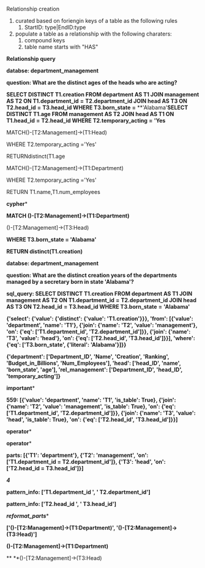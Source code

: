 Relationship creation

1) curated based on foriengin keys of a table as the following rules
   1) StartID: type|EndID:type
2) populate a table as a relationship with the following charaters:
   1) compound keys
   2) table name starts with "HAS"

**Relationship query**

**databse: department_management**

**question: What are the distinct ages of the heads who are acting?**

**SELECT DISTINCT T1.creation FROM department AS T1 JOIN management AS T2 ON T1.department_id**  **=**  **T2.department_id JOIN head AS T3 ON T2.head_id**  **=**  **T3.head_id WHERE T3.born_state**  **=**  **'Alabama'**SELECT DISTINCT T1.age FROM management AS T2 JOIN head AS T1 ON T1.head_id**  **=**  **T2.head_id WHERE T2.temporary_acting**  **=**  **'Yes**

MATCH()-[T2:Management]->(T1:Head)

WHERE T2.temporary_acting ='Yes'

RETURNdistinct(T1.age

MATCH()-[T2:Management]->(T1:Department)

WHERE T2.temporary_acting ='Yes'

RETURN T1.name,T1.num_employees

****************cypher*****************

**MATCH ()-[T2:Management]->(T1:Department)**

()-[T2:Management]->(T3:Head)

**WHERE T3.born_state = 'Alabama'**

**RETURN distinct(T1.creation)**


**databse: department_management**

**question: What are the distinct creation years of the departments managed by a secretary born in state 'Alabama'?**

**sql_query: SELECT DISTINCT T1.creation FROM department AS T1 JOIN management AS T2 ON T1.department_id**  **=**  **T2.department_id JOIN head AS T3 ON T2.head_id**  **=**  **T3.head_id WHERE T3.born_state**  **=**  **'Alabama'**

**{'select': {'value': {'distinct': {'value': 'T1.creation'}}}, 'from': [{'value': 'department', 'name': 'T1'}, {'join': {'name': 'T2', 'value': 'management'}, 'on': {'eq': ['T1.department_id', 'T2.department_id']}}, {'join': {'name': 'T3', 'value': 'head'}, 'on': {'eq': ['T2.head_id', 'T3.head_id']}}], 'where': {'eq': ['T3.born_state', {'literal': 'Alabama'}]}}**

**{'department': ['Department_ID', 'Name', 'Creation', 'Ranking', 'Budget_in_Billions', 'Num_Employees'], 'head': ['head_ID', 'name', 'born_state', 'age'], 'rel_management': ['Department_ID', 'head_ID', 'temporary_acting']}**

****************important*****************

**559: [{'value': 'department', 'name': 'T1', 'is_table': True}, {'join': {'name': 'T2', 'value': 'management', 'is_table': True}, 'on': {'eq': ['T1.department_id', 'T2.department_id']}}, {'join': {'name': 'T3', 'value': 'head', 'is_table': True}, 'on': {'eq': ['T2.head_id', 'T3.head_id']}}]**

************operator*************

************operator*************

**parts: [{'T1': 'department'}, {'T2': 'management', 'on': ['T1.department_id = T2.department_id']}, {'T3': 'head', 'on': ['T2.head_id = T3.head_id']}]**

***********4***********

**pattern_info: ['T1.department_id ', ' T2.department_id']**

**pattern_info: ['T2.head_id ', ' T3.head_id']**

*********reformat_parts**********

**['()-[T2:Management]->(T1:Department)', '()-[T2:Management]->(T3:Head)']**

**()-[T2:Management]->(T1:Department)**

** **()-[T2:Management]->(T3:Head)
